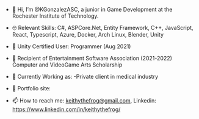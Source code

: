 - 👋 Hi, I’m @KGonzalezASC, a junior in Game Development at the  Rochester Institute of Technology. 
- 🤓 Relevant Skills:
       C#, ASPCore.Net, Entity Framework, C++, JavaScript, React, Typescript, Azure, Docker, Arch Linux, Blender, Unity
- 🏅 Unity Certified User: Programmer (Aug 2021) 
- 🏅 Recipient of Entertainment Software Association (2021-2022) Computer and VideoGame Arts Scholarship 
- 👻 Currently Working as:
       -Private client in medical industry
      
- 🤠 Portfolio site: 


- 📫 How to reach me:  keithythefrog@gmail.com, Linkedin:  https://www.linkedin.com/in/keithythefrog/

<!---
KGonzalezASC/KGonzalezASC is a ✨ special ✨ repository because its `README.md` (this file) appears on your GitHub profile.
You can click the Preview link to take a look at your changes.
--->
